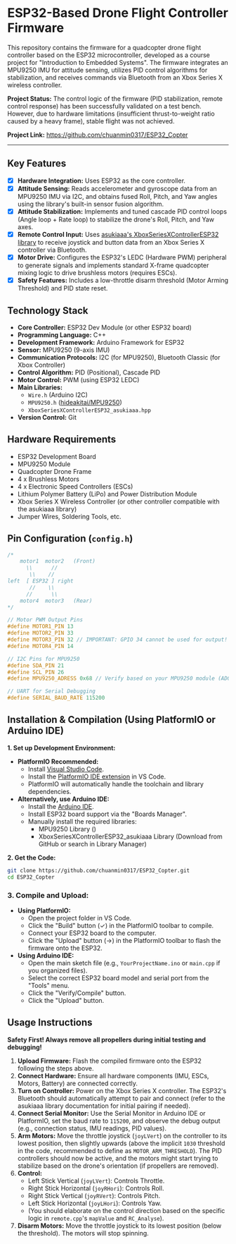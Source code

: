 # ESP32-Based Drone Flight Controller Firmware

This repository contains the firmware for a quadcopter drone flight controller based on the ESP32 microcontroller, developed as a course project for "Introduction to Embedded Systems". The firmware integrates an MPU9250 IMU for attitude sensing, utilizes PID control algorithms for stabilization, and receives commands via Bluetooth from an Xbox Series X wireless controller.

**Project Status:** The control logic of the firmware (PID stabilization, remote control response) has been successfully validated on a test bench. However, due to hardware limitations (insufficient thrust-to-weight ratio caused by a heavy frame), stable flight was not achieved.

**Project Link:** https://github.com/chuanmin0317/ESP32_Copter

---

## Key Features

*   [x] **Hardware Integration:** Uses ESP32 as the core controller.
*   [x] **Attitude Sensing:** Reads accelerometer and gyroscope data from an MPU9250 IMU via I2C, and obtains fused Roll, Pitch, and Yaw angles using the library's built-in sensor fusion algorithm.
*   [x] **Attitude Stabilization:** Implements and tuned cascade PID control loops (Angle loop + Rate loop) to stabilize the drone's Roll, Pitch, and Yaw axes.
*   [x] **Remote Control Input:** Uses [asukiaaa's XboxSeriesXControllerESP32 library](https://github.com/asukiaaa/XboxSeriesXControllerESP32) to receive joystick and button data from an Xbox Series X controller via Bluetooth.
*   [x] **Motor Drive:** Configures the ESP32's LEDC (Hardware PWM) peripheral to generate signals and implements standard X-frame quadcopter mixing logic to drive brushless motors (requires ESCs).
*   [x] **Safety Features:** Includes a low-throttle disarm threshold (Motor Arming Threshold) and PID state reset.

## Technology Stack

*   **Core Controller:** ESP32 Dev Module (or other ESP32 board)
*   **Programming Language:** C++
*   **Development Framework:** Arduino Framework for ESP32
*   **Sensor:** MPU9250 (9-axis IMU)
*   **Communication Protocols:** I2C (for MPU9250), Bluetooth Classic (for Xbox Controller)
*   **Control Algorithm:** PID (Positional), Cascade PID
*   **Motor Control:** PWM (using ESP32 LEDC)
*   **Main Libraries:**
    *   `Wire.h` (Arduino I2C)
    *   `MPU9250.h` ([hideakitai/MPU9250](https://github.com/hideakitai/MPU9250))
    *   `XboxSeriesXControllerESP32_asukiaaa.hpp`
*   **Version Control:** Git

## Hardware Requirements

*   ESP32 Development Board
*   MPU9250 Module
*   Quadcopter Drone Frame
*   4 x Brushless Motors
*   4 x Electronic Speed Controllers (ESCs)
*   Lithium Polymer Battery (LiPo) and Power Distribution Module
*   Xbox Series X Wireless Controller (or other controller compatible with the asukiaaa library)
*   Jumper Wires, Soldering Tools, etc.

## Pin Configuration (`config.h`)

```c
/*
    motor1  motor2   (Front)
      \\      //
       \\    //
left  [ ESP32 ] right
       //    \\
      //      \\
    motor4  motor3   (Rear)
*/

// Motor PWM Output Pins
#define MOTOR1_PIN 13
#define MOTOR2_PIN 33
#define MOTOR3_PIN 32 // IMPORTANT: GPIO 34 cannot be used for output! Replaced with 32 (or choose another valid output pin).
#define MOTOR4_PIN 14

// I2C Pins for MPU9250
#define SDA_PIN 21
#define SCL_PIN 26
#define MPU9250_ADRESS 0x68 // Verify based on your MPU9250 module (AD0 pin)

// UART for Serial Debugging
#define SERIAL_BAUD_RATE 115200
```

## Installation & Compilation (Using PlatformIO or Arduino IDE)

**1. Set up Development Environment:**

*   **PlatformIO Recommended:**
    *   Install [Visual Studio Code](https://code.visualstudio.com/).
    *   Install the [PlatformIO IDE extension](https://platformio.org/platformio-ide) in VS Code.
    *   PlatformIO will automatically handle the toolchain and library dependencies.
*   **Alternatively, use Arduino IDE:**
    *   Install the [Arduino IDE](https://www.arduino.cc/en/software).
    *   Install ESP32 board support via the "Boards Manager".
    *   Manually install the required libraries:
        *   MPU9250 Library (<!-- Reminder: Please specify the library name you used -->)
        *   XboxSeriesXControllerESP32_asukiaaa Library (Download from GitHub or search in Library Manager)

**2. Get the Code:**

```bash
git clone https://github.com/chuanmin0317/ESP32_Copter.git
cd ESP32_Copter
```

### 3. Compile and Upload:

*   **Using PlatformIO:**
    *   Open the project folder in VS Code.
    *   Click the "Build" button (✓) in the PlatformIO toolbar to compile.
    *   Connect your ESP32 board to the computer.
    *   Click the "Upload" button (→) in the PlatformIO toolbar to flash the firmware onto the ESP32.
*   **Using Arduino IDE:**
    *   Open the main sketch file (e.g., `YourProjectName.ino` or `main.cpp` if you organized files).
    *   Select the correct ESP32 board model and serial port from the "Tools" menu.
    *   Click the "Verify/Compile" button.
    *   Click the "Upload" button.

## Usage Instructions

**Safety First! Always remove all propellers during initial testing and debugging!**

1.  **Upload Firmware:** Flash the compiled firmware onto the ESP32 following the steps above.
2.  **Connect Hardware:** Ensure all hardware components (IMU, ESCs, Motors, Battery) are connected correctly.
3.  **Turn on Controller:** Power on the Xbox Series X controller. The ESP32's Bluetooth should automatically attempt to pair and connect (refer to the asukiaaa library documentation for initial pairing if needed).
4.  **Connect Serial Monitor:** Use the Serial Monitor in Arduino IDE or PlatformIO, set the baud rate to `115200`, and observe the debug output (e.g., connection status, IMU readings, PID values).
5.  **Arm Motors:** Move the throttle joystick (`joyLVert`) on the controller to its lowest position, then slightly upwards (above the implicit `1030` threshold in the code, recommended to define as `MOTOR_ARM_THRESHOLD`). The PID controllers should now be active, and the motors might start trying to stabilize based on the drone's orientation (if propellers are removed).
6.  **Control:**
    *   Left Stick Vertical (`joyLVert`): Controls Throttle.
    *   Right Stick Horizontal (`joyRHori`): Controls Roll.
    *   Right Stick Vertical (`joyRVert`): Controls Pitch.
    *   Left Stick Horizontal (`joyLHori`): Controls Yaw.
    *   (You should elaborate on the control direction based on the specific logic in `remote.cpp`'s `mapValue` and `RC_Analyse`).
7.  **Disarm Motors:** Move the throttle joystick to its lowest position (below the threshold). The motors will stop spinning.



